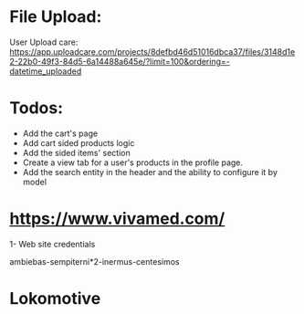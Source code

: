 # File Upload:

User Upload care:
https://app.uploadcare.com/projects/8defbd46d51016dbca37/files/3148d1e2-22b0-49f3-84d5-6a14488a645e/?limit=100&ordering=-datetime_uploaded

# Todos:

- Add the cart's page
- Add cart sided products logic
- Add the sided items' section
- Create a view tab for a user's products in the profile page.
- Add the search entity in the header and the ability to configure it by model

# https://www.vivamed.com/

1- Web site credentials

ambiebas-sempiterni\*2-inermus-centesimos

# Lokomotive
